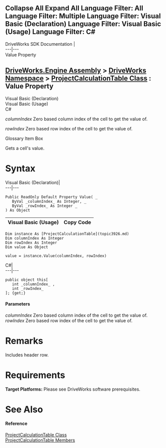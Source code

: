        

 Collapse All Expand All  Language Filter: All  Language Filter: Multiple  Language Filter: Visual Basic (Declaration) Language Filter: Visual Basic (Usage) Language Filter: C#  
---  
DriveWorks SDK Documentation  |   
---|---  
Value Property   
  
[DriveWorks.Engine Assembly](topic2156.md) > [DriveWorks Namespace](topic2159.md) > [ProjectCalculationTable Class](topic3926.md) : Value Property  
---  
  
Visual Basic (Declaration)    
Visual Basic (Usage)    
C# 

_columnIndex_
    Zero based column index of the cell to get the value of.

_rowIndex_
    Zero based row index of the cell to get the value of.

Glossary Item Box

Gets a cell's value. 

# Syntax

Visual Basic (Declaration)|   
---|---  
      
    
    Public ReadOnly Default Property Value( _
       ByVal _columnIndex_ As Integer, _
       ByVal _rowIndex_ As Integer _
    ) As Object  
  
Visual Basic (Usage)| Copy Code  
---|---  
      
    
    Dim instance As [ProjectCalculationTable](topic3926.md)
    Dim columnIndex As Integer
    Dim rowIndex As Integer
    Dim value As Object
     
    value = instance.Value(columnIndex, rowIndex)  
  
C#|   
---|---  
      
    
    public object this[ 
       int _columnIndex_ ,
       int _rowIndex_
    ]; {get;}  
  
#### Parameters

 _columnIndex_
    Zero based column index of the cell to get the value of.
_rowIndex_
    Zero based row index of the cell to get the value of.

# Remarks

Includes header row.

# Requirements

**Target Platforms:** Please see DriveWorks software prerequisites.

# See Also

#### Reference

[ProjectCalculationTable Class](topic3926.md)   
[ProjectCalculationTable Members](topic3927.md)


